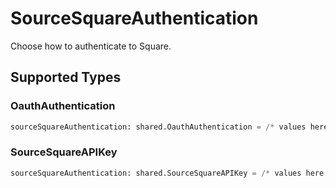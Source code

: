 # SourceSquareAuthentication

Choose how to authenticate to Square.


## Supported Types

### OauthAuthentication

```python
sourceSquareAuthentication: shared.OauthAuthentication = /* values here */
```

### SourceSquareAPIKey

```python
sourceSquareAuthentication: shared.SourceSquareAPIKey = /* values here */
```

